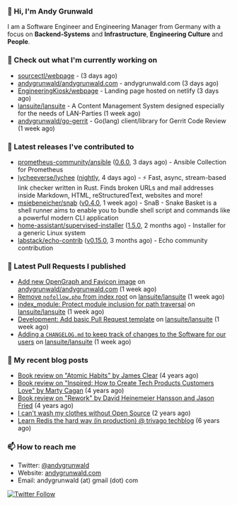 ### 👋 Hi, I'm Andy Grunwald

I am a Software Engineer and Engineering Manager from Germany with a focus on **Backend-Systems** and **Infrastructure**, **Engineering Culture** and **People**.

### 👷 Check out what I'm currently working on


- [sourcectl/webpage](https://github.com/sourcectl/webpage) -  (3 days ago)
- [andygrunwald/andygrunwald.com](https://github.com/andygrunwald/andygrunwald.com) - andygrunwald.com (3 days ago)
- [EngineeringKiosk/webpage](https://github.com/EngineeringKiosk/webpage) - Landing page hosted on netlify (3 days ago)
- [lansuite/lansuite](https://github.com/lansuite/lansuite) - A Content Management System designed especially for the needs of LAN-Parties (1 week ago)
- [andygrunwald/go-gerrit](https://github.com/andygrunwald/go-gerrit) - Go(lang) client/library for Gerrit Code Review (1 week ago)

### 🔭 Latest releases I've contributed to


- [prometheus-community/ansible](https://github.com/prometheus-community/ansible) ([0.6.0](https://github.com/prometheus-community/ansible/releases/tag/0.6.0), 3 days ago) - Ansible Collection for Prometheus
- [lycheeverse/lychee](https://github.com/lycheeverse/lychee) ([nightly](https://github.com/lycheeverse/lychee/releases/tag/nightly), 4 days ago) - ⚡ Fast, async, stream-based link checker written in Rust. Finds broken URLs and mail addresses inside Markdown, HTML, reStructuredText, websites and more!
- [msiebeneicher/snab](https://github.com/msiebeneicher/snab) ([v0.4.0](https://github.com/msiebeneicher/snab/releases/tag/v0.4.0), 1 week ago) - SnaB - Snake Basket is a shell runner aims to enable you to bundle shell script and commands like a powerful modern CLI application
- [home-assistant/supervised-installer](https://github.com/home-assistant/supervised-installer) ([1.5.0](https://github.com/home-assistant/supervised-installer/releases/tag/1.5.0), 2 months ago) - Installer for a generic Linux system
- [labstack/echo-contrib](https://github.com/labstack/echo-contrib) ([v0.15.0](https://github.com/labstack/echo-contrib/releases/tag/v0.15.0), 3 months ago) - Echo community contribution

### 🔨 Latest Pull Requests I published


- [Add new OpenGraph and Favicon image](https://github.com/andygrunwald/andygrunwald.com/pull/180) on [andygrunwald/andygrunwald.com](https://github.com/andygrunwald/andygrunwald.com) (1 week ago)
- [Remove `nofollow.php` from index root](https://github.com/lansuite/lansuite/pull/711) on [lansuite/lansuite](https://github.com/lansuite/lansuite) (1 week ago)
- [index_module: Protect module inclusion for path traversal](https://github.com/lansuite/lansuite/pull/710) on [lansuite/lansuite](https://github.com/lansuite/lansuite) (1 week ago)
- [Development: Add basic Pull Request template](https://github.com/lansuite/lansuite/pull/709) on [lansuite/lansuite](https://github.com/lansuite/lansuite) (1 week ago)
- [Adding a `CHANGELOG.md` to keep track of changes to the Software for our users](https://github.com/lansuite/lansuite/pull/708) on [lansuite/lansuite](https://github.com/lansuite/lansuite) (1 week ago)

### 📝 My recent blog posts


- [Book review on &#34;Atomic Habits&#34; by James Clear](https://andygrunwald.com/blog/book-review-on-atomic-habits-by-james-clear/) (4 years ago)
- [Book review on &#34;Inspired: How to Create Tech Products Customers Love&#34; by Marty Cagan](https://andygrunwald.com/blog/book-review-on-inspired-how-to-create-tech-products-customers-love-by-marty-cagan/) (4 years ago)
- [Book review on &#34;Rework&#34; by David Heinemeier Hansson and Jason Fried](https://andygrunwald.com/blog/book-review-on-rework-by-david-heinemeier-hansson-and-jason-fried/) (4 years ago)
- [I can&#39;t wash my clothes without Open Source](https://andygrunwald.com/blog/i-cant-wash-my-clothes-without-open-source/) (2 years ago)
- [Learn Redis the hard way (in production) @ trivago techblog](https://andygrunwald.com/blog/learn-redis-the-hard-way-in-production-trivago-techblog/) (6 years ago)

### 📫 How to reach me

- Twitter: [@andygrunwald](https://twitter.com/andygrunwald)
- Website: [andygrunwald.com](https://andygrunwald.com)
- Email: andygrunwald (at) gmail (dot) com

[![Twitter Follow](https://img.shields.io/twitter/follow/andygrunwald?label=Follow&style=social)](https://twitter.com/andygrunwald)
